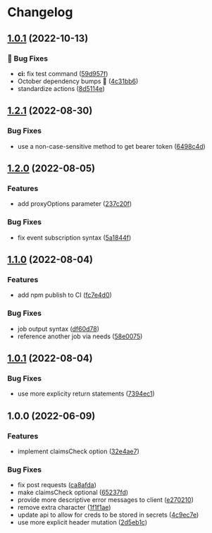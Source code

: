 # Changelog

## [1.0.1](https://github.com/agrc/firebase-auth-arcgis-server-proxy/compare/v1.2.1...v1.0.1) (2022-10-13)


### 🐛 Bug Fixes

* **ci:** fix test command ([59d957f](https://github.com/agrc/firebase-auth-arcgis-server-proxy/commit/59d957f68555675a4ca1ddaf8541a2528c1c8162))
* October dependency bumps 🌲 ([4c31bb6](https://github.com/agrc/firebase-auth-arcgis-server-proxy/commit/4c31bb62640a24b7506fb86710e164a674e52052))
* standardize actions ([8d5114e](https://github.com/agrc/firebase-auth-arcgis-server-proxy/commit/8d5114e8f61de9213ebb177c98000b75616a771e))

## [1.2.1](https://github.com/agrc/firebase-auth-arcgis-server-proxy/compare/v1.2.0...v1.2.1) (2022-08-30)


### Bug Fixes

* use a non-case-sensitive method to get bearer token ([6498c4d](https://github.com/agrc/firebase-auth-arcgis-server-proxy/commit/6498c4d2e978d831fe0fd3bb2f18623d5b00783b))

## [1.2.0](https://github.com/agrc/firebase-auth-arcgis-server-proxy/compare/v1.1.0...v1.2.0) (2022-08-05)


### Features

* add proxyOptions parameter ([237c20f](https://github.com/agrc/firebase-auth-arcgis-server-proxy/commit/237c20f8a6331a4cf73e0603bf820bb4750ef5af))


### Bug Fixes

* fix event subscription syntax ([5a1844f](https://github.com/agrc/firebase-auth-arcgis-server-proxy/commit/5a1844fba9c5ce673f77113ea00bba4dff623a48))

## [1.1.0](https://github.com/agrc/firebase-auth-arcgis-server-proxy/compare/v1.0.1...v1.1.0) (2022-08-04)


### Features

* add npm publish to CI ([fc7e4d0](https://github.com/agrc/firebase-auth-arcgis-server-proxy/commit/fc7e4d06ef0f28cd97a94186e15ad782f69e4d0c))


### Bug Fixes

* job output syntax ([df60d78](https://github.com/agrc/firebase-auth-arcgis-server-proxy/commit/df60d785b65c330fa5460c17ca5fc9e50b192da2))
* reference another job via needs ([58e0075](https://github.com/agrc/firebase-auth-arcgis-server-proxy/commit/58e00750933da1d627f65ac2c583b317fc60e9b6))

## [1.0.1](https://github.com/agrc/firebase-auth-arcgis-server-proxy/compare/v1.0.0...v1.0.1) (2022-08-04)


### Bug Fixes

* use more explicity return statements ([7394ec1](https://github.com/agrc/firebase-auth-arcgis-server-proxy/commit/7394ec196d415928bc25d20984c1d4ed279d888d))

## 1.0.0 (2022-06-09)


### Features

* implement claimsCheck option ([32e4ae7](https://github.com/agrc/firebase-auth-arcgis-server-proxy/commit/32e4ae7fdd62cc1a70f4597c2e67261802564749))


### Bug Fixes

* fix post requests ([ca8afda](https://github.com/agrc/firebase-auth-arcgis-server-proxy/commit/ca8afda7671ecd68be81c201e2fcb48ec4d5ecce))
* make claimsCheck optional ([65237fd](https://github.com/agrc/firebase-auth-arcgis-server-proxy/commit/65237fd9488477a1a488a173eeb8bae61ca009e5))
* provide more descriptive error messages to client ([e270210](https://github.com/agrc/firebase-auth-arcgis-server-proxy/commit/e2702104bfc6521fc2c6c7a978fd7d07cf8618cb))
* remove extra character ([1f1f1ae](https://github.com/agrc/firebase-auth-arcgis-server-proxy/commit/1f1f1ae2593d13f1fb2ae6de8a36ff4192fc4bdb))
* update api to allow for creds to be stored in secrets ([4c9ec7e](https://github.com/agrc/firebase-auth-arcgis-server-proxy/commit/4c9ec7ec0c5a1ad11729273a0e3eff54c7ff95f1))
* use more explicit header mutation ([2d5eb1c](https://github.com/agrc/firebase-auth-arcgis-server-proxy/commit/2d5eb1cae6308249f4839a880ee05893f55c660a))

